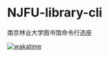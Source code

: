 # NJFU-library-cli

南京林业大学图书馆命令行选座

[![wakatime](https://wakatime.com/badge/user/cfee0eb2-658b-4917-a1ed-9801e76b961f/project/896c2bad-d07b-4cfd-bf71-35a4cb5d13dc.svg)](https://wakatime.com/badge/user/cfee0eb2-658b-4917-a1ed-9801e76b961f/project/896c2bad-d07b-4cfd-bf71-35a4cb5d13dc)